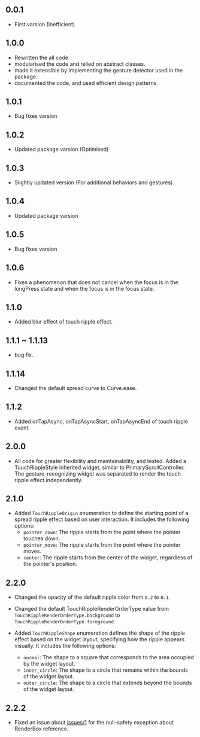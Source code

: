 ## 0.0.1
* First varsion (Inefficient)

## 1.0.0
* Rewritten the all code
* modularised the code and relied on abstract classes.
* made it extensible by implementing the gesture detector used in the package.
* documented the code, and used efficient design patterns.

## 1.0.1
* Bug fixes varsion

## 1.0.2
* Updated package varsion (Optimised)

## 1.0.3
* Slightly updated version (For additional behaviors and gestures)

## 1.0.4
* Updated package varsion

## 1.0.5
* Bug fixes varsion

## 1.0.6
* Fixes a phenomenon that does not cancel when the focus is in the longPress state and when the focus is in the focus state.

## 1.1.0
* Added blur effect of touch ripple effect.

## 1.1.1 ~ 1.1.13
* bug fix.

## 1.1.14
* Changed the default spread curve to Curve.ease.

## 1.1.2
* Added onTapAsync, onTapAsyncStart, onTapAsyncEnd of touch ripple event.

## 2.0.0
* All code for greater flexibility and maintainability, and tested. Added a TouchRippleStyle inherited widget, similar to PrimaryScrollController. The gesture-recognizing widget was separated to render the touch ripple effect independently.

## 2.1.0
* Added `TouchRippleOrigin` enumeration to define the starting point of a spread ripple effect based on user interaction. It includes the following options:
  - `pointer_down`: The ripple starts from the point where the pointer touches down.
  - `pointer_move`: The ripple starts from the point where the pointer moves.
  - `center`: The ripple starts from the center of the widget, regardless of the pointer's position.

## 2.2.0
* Changed the opacity of the default ripple color from `0.2` to `0.1`.

* Changed the default TouchRippleRenderOrderType value from `TouchRippleRenderOrderType.background` to `TouchRippleRenderOrderType.foreground`.

* Added `TouchRippleShape` enumeration defines the shape of the ripple effect based on the widget layout, specifying how the ripple appears visually. It includes the following options:
  - `normal`: The shape to a square that corresponds to the area occupied by the widget layout.
  - `inner_circle`: The shape to a circle that remains within the bounds of the widget layout.
  - `outer_circle`: The shape to a circle that extends beyond the bounds of the widget layout.

## 2.2.2
* Fixed an issue about [issues/1](https://github.com/MTtankkeo/flutter_touch_ripple/issues/1) for the null-safety exception about RenderBox reference.